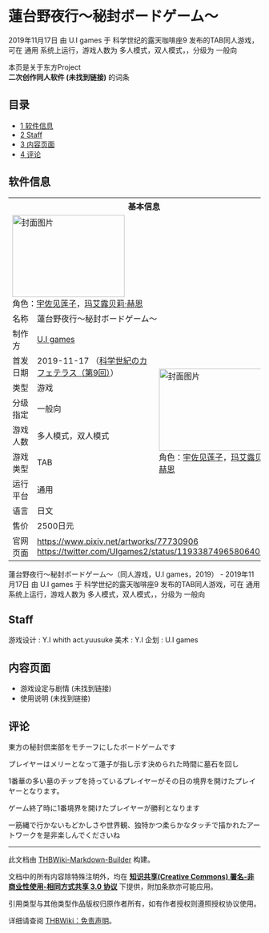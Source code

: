 # 蓮台野夜行～秘封ボードゲーム～

<!-- source html: G:\repos\THBWiki-Markdown-Builder\THBWikiMarkdown\Temp\main\8\87\ns0%3A%E8%93%AE%E5%8F%B0%E9%87%8E%E5%A4%9C%E8%A1%8C%EF%BD%9E%E7%A7%98%E5%B0%81%E3%83%9C%E3%83%BC%E3%83%89%E3%82%B2%E3%83%BC%E3%83%A0%EF%BD%9E.html -->

2019年11月17日 由 U.I games 于 科学世纪的露天咖啡座9 发布的TAB同人游戏，可在 通用 系统上运行，游戏人数为 多人模式，双人模式，，分级为 一般向

本页是关于东方Project  
 **二次创作同人软件 (未找到链接)** 的词条

## 目录

- [1 软件信息](#软件信息)
- [2 Staff](#Staff)
- [3 内容页面](#内容页面)
- [4 评论](#评论)





## 软件信息

<table><tbody><tr><th colspan="3">基本信息</th></tr><tr><td class="cover-artwork-mobile" colspan="2"><a href="./文件-蓮台野夜行～秘封ボードゲーム～封面.jpg.md" class="image" title="封面图片"><img alt="封面图片" src="https://upload.thwiki.cc/thumb/c/ca/%E8%93%AE%E5%8F%B0%E9%87%8E%E5%A4%9C%E8%A1%8C%EF%BD%9E%E7%A7%98%E5%B0%81%E3%83%9C%E3%83%BC%E3%83%89%E3%82%B2%E3%83%BC%E3%83%A0%EF%BD%9E%E5%B0%81%E9%9D%A2.jpg/224px-%E8%93%AE%E5%8F%B0%E9%87%8E%E5%A4%9C%E8%A1%8C%EF%BD%9E%E7%A7%98%E5%B0%81%E3%83%9C%E3%83%BC%E3%83%89%E3%82%B2%E3%83%BC%E3%83%A0%EF%BD%9E%E5%B0%81%E9%9D%A2.jpg" decoding="async" loading="lazy" width="224" height="164" srcset="https://upload.thwiki.cc/thumb/c/ca/%E8%93%AE%E5%8F%B0%E9%87%8E%E5%A4%9C%E8%A1%8C%EF%BD%9E%E7%A7%98%E5%B0%81%E3%83%9C%E3%83%BC%E3%83%89%E3%82%B2%E3%83%BC%E3%83%A0%EF%BD%9E%E5%B0%81%E9%9D%A2.jpg/336px-%E8%93%AE%E5%8F%B0%E9%87%8E%E5%A4%9C%E8%A1%8C%EF%BD%9E%E7%A7%98%E5%B0%81%E3%83%9C%E3%83%BC%E3%83%89%E3%82%B2%E3%83%BC%E3%83%A0%EF%BD%9E%E5%B0%81%E9%9D%A2.jpg 1.5x, https://upload.thwiki.cc/thumb/c/ca/%E8%93%AE%E5%8F%B0%E9%87%8E%E5%A4%9C%E8%A1%8C%EF%BD%9E%E7%A7%98%E5%B0%81%E3%83%9C%E3%83%BC%E3%83%89%E3%82%B2%E3%83%BC%E3%83%A0%EF%BD%9E%E5%B0%81%E9%9D%A2.jpg/448px-%E8%93%AE%E5%8F%B0%E9%87%8E%E5%A4%9C%E8%A1%8C%EF%BD%9E%E7%A7%98%E5%B0%81%E3%83%9C%E3%83%BC%E3%83%89%E3%82%B2%E3%83%BC%E3%83%A0%EF%BD%9E%E5%B0%81%E9%9D%A2.jpg 2x" data-file-width="2067" data-file-height="1516"></a><div class="cover-char">角色：<a href="./宇佐见莲子.md" title="宇佐见莲子">宇佐见莲子</a>，<a href="./玛艾露贝莉·赫恩.md" title="玛艾露贝莉·赫恩">玛艾露贝莉·赫恩</a></div></td>
</tr><tr><td class="label">名称</td><td colspan="2"> 蓮台野夜行～秘封ボードゲーム～ </td></tr><tr><td class="label">制作方</td><td><a href="./U.I_games.md" title="U.I games">U.I games</a></td><td class="cover-artwork" rowspan="8" style="min-width:224px;"><a href="./文件-蓮台野夜行～秘封ボードゲーム～封面.jpg.md" class="image" title="封面图片"><img alt="封面图片" src="https://upload.thwiki.cc/thumb/c/ca/%E8%93%AE%E5%8F%B0%E9%87%8E%E5%A4%9C%E8%A1%8C%EF%BD%9E%E7%A7%98%E5%B0%81%E3%83%9C%E3%83%BC%E3%83%89%E3%82%B2%E3%83%BC%E3%83%A0%EF%BD%9E%E5%B0%81%E9%9D%A2.jpg/224px-%E8%93%AE%E5%8F%B0%E9%87%8E%E5%A4%9C%E8%A1%8C%EF%BD%9E%E7%A7%98%E5%B0%81%E3%83%9C%E3%83%BC%E3%83%89%E3%82%B2%E3%83%BC%E3%83%A0%EF%BD%9E%E5%B0%81%E9%9D%A2.jpg" decoding="async" loading="lazy" width="224" height="164" srcset="https://upload.thwiki.cc/thumb/c/ca/%E8%93%AE%E5%8F%B0%E9%87%8E%E5%A4%9C%E8%A1%8C%EF%BD%9E%E7%A7%98%E5%B0%81%E3%83%9C%E3%83%BC%E3%83%89%E3%82%B2%E3%83%BC%E3%83%A0%EF%BD%9E%E5%B0%81%E9%9D%A2.jpg/336px-%E8%93%AE%E5%8F%B0%E9%87%8E%E5%A4%9C%E8%A1%8C%EF%BD%9E%E7%A7%98%E5%B0%81%E3%83%9C%E3%83%BC%E3%83%89%E3%82%B2%E3%83%BC%E3%83%A0%EF%BD%9E%E5%B0%81%E9%9D%A2.jpg 1.5x, https://upload.thwiki.cc/thumb/c/ca/%E8%93%AE%E5%8F%B0%E9%87%8E%E5%A4%9C%E8%A1%8C%EF%BD%9E%E7%A7%98%E5%B0%81%E3%83%9C%E3%83%BC%E3%83%89%E3%82%B2%E3%83%BC%E3%83%A0%EF%BD%9E%E5%B0%81%E9%9D%A2.jpg/448px-%E8%93%AE%E5%8F%B0%E9%87%8E%E5%A4%9C%E8%A1%8C%EF%BD%9E%E7%A7%98%E5%B0%81%E3%83%9C%E3%83%BC%E3%83%89%E3%82%B2%E3%83%BC%E3%83%A0%EF%BD%9E%E5%B0%81%E9%9D%A2.jpg 2x" data-file-width="2067" data-file-height="1516"></a><div class="cover-char">角色：<a href="./宇佐见莲子.md" title="宇佐见莲子">宇佐见莲子</a>，<a href="./玛艾露贝莉·赫恩.md" title="玛艾露贝莉·赫恩">玛艾露贝莉·赫恩</a></div></td>
</tr><tr><td class="label">首发日期</td><td>2019-11-17&#160;（<a href="/展会作品列表?e=%E7%A7%91%E5%AD%A6%E4%B8%96%E7%BA%AA%E7%9A%84%E9%9C%B2%E5%A4%A9%E5%92%96%E5%95%A1%E5%BA%A7%239">科学世紀のカフェテラス（第9回）</a>）</td></tr><tr><td class="label">类型</td><td>游戏</td></tr><tr><td class="label">分级指定</td><td>一般向</td></tr><tr><td class="label">游戏人数</td><td>多人模式，双人模式</td></tr><tr><td class="label">游戏类型</td><td>TAB</td></tr><tr><td class="label">运行平台</td><td>通用</td></tr><tr><td class="label">语言</td><td>日文</td></tr><tr><td class="label">售价</td><td>2500日元</td></tr>
<tr><td class="label">官网页面</td><td colspan="2"><a rel="nofollow" class="external free" href="https://www.pixiv.net/artworks/77730906">https://www.pixiv.net/artworks/77730906</a><br><a rel="nofollow" class="external free" href="https://twitter.com/UIgames2/status/1193387496580640769">https://twitter.com/UIgames2/status/1193387496580640769</a></td></tr></tbody></table>

蓮台野夜行～秘封ボードゲーム～（同人游戏，U.I games，2019） - 2019年11月17日 由 U.I games 于 科学世纪的露天咖啡座9 发布的TAB同人游戏，可在 通用 系统上运行，游戏人数为 多人模式，双人模式，，分级为 一般向

## Staff
游戏设计
: Y.I whith act.yuusuke
美术
: Y.I
企划
: U.I games


## 内容页面
- 游戏设定与剧情 (未找到链接)
- 使用说明 (未找到链接)


## 评论

  
東方の秘封倶楽部をモチーフにしたボードゲームです  

  

プレイヤーはメリーとなって蓮子が指し示す決められた時間に墓石を回し  

1番華の多い墓のチップを持っているプレイヤーがその日の境界を開けたプレイヤーとなります。  

ゲーム終了時に1番境界を開けたプレイヤーが勝利となります  

  

一筋縄で行かないもどかしさや世界観、独特かつ柔らかなタッチで描かれたアートワークを是非楽しんでくださいね
  







---

此文档由 [THBWiki-Markdown-Builder](https://github.com/Delsin-Yu/THBWiki-Markdown-Builder) 构建。

文档中的所有内容除特殊注明外，均在 [**知识共享(Creative Commons) 署名-非商业性使用-相同方式共享 3.0 协议**](https://creativecommons.org/licenses/by-sa/3.0/deed.zh-hans) 下提供，附加条款亦可能应用。

引用类型与其他类型作品版权归原作者所有，如有作者授权则遵照授权协议使用。

详细请查阅 [THBWiki：免责声明](https://thbwiki.cc/THBWiki:%E5%85%8D%E8%B4%A3%E5%A3%B0%E6%98%8E)。

